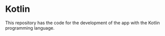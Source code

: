 # Kotlin
This repository has the code for the development of the app with the Kotlin programming language.
